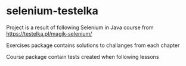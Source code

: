# selenium-testelka

Project is a result of following Selenium in Java course from https://testelka.pl/magik-selenium/

Exercises package contains solutions to challanges from each chapter

Course package contain tests created when following lessons
